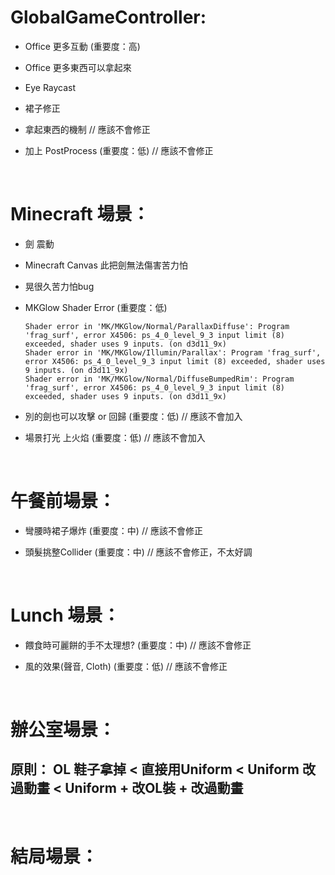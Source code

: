 # GlobalGameController:

* Office 更多互動 (重要度：高)

* Office 更多東西可以拿起來

* Eye Raycast

* 裙子修正

* 拿起東西的機制 // 應該不會修正

* 加上 PostProcess (重要度：低) // 應該不會修正

<br />

# Minecraft 場景：

* 劍 震動

* Minecraft Canvas 此把劍無法傷害苦力怕

* 晃很久苦力怕bug
    
* MKGlow Shader Error (重要度：低)
    ```
    Shader error in 'MK/MKGlow/Normal/ParallaxDiffuse': Program 'frag_surf', error X4506: ps_4_0_level_9_3 input limit (8) exceeded, shader uses 9 inputs. (on d3d11_9x)
    Shader error in 'MK/MKGlow/Illumin/Parallax': Program 'frag_surf', error X4506: ps_4_0_level_9_3 input limit (8) exceeded, shader uses 9 inputs. (on d3d11_9x)
    Shader error in 'MK/MKGlow/Normal/DiffuseBumpedRim': Program 'frag_surf', error X4506: ps_4_0_level_9_3 input limit (8) exceeded, shader uses 9 inputs. (on d3d11_9x)
    ```

* 別的劍也可以攻擊 or 回歸 (重要度：低) // 應該不會加入

* 場景打光 上火焰 (重要度：低) // 應該不會加入

<br />

# 午餐前場景：

* 彎腰時裙子爆炸 (重要度：中) // 應該不會修正
 
* 頭髮挑整Collider (重要度：中) // 應該不會修正，不太好調

<br />

# Lunch 場景：

* 餵食時可麗餅的手不太理想? (重要度：中) // 應該不會修正
 
* 風的效果(聲音, Cloth) (重要度：低) // 應該不會修正

<br />

# 辦公室場景：

## 原則： OL 鞋子拿掉 < 直接用Uniform < Uniform 改過動畫 < Uniform + 改OL裝 + 改過動畫


<br />

# 結局場景：